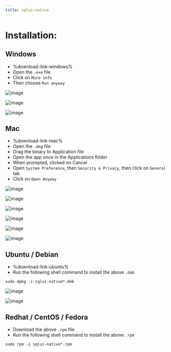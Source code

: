 ```yaml
---
title: sqlui-native
---
```


# Installation:

## Windows

- %download-link-windows%
- Open the `.exe` file
- Click on `More info`
- Then choose `Run anyway`

![image](https://user-images.githubusercontent.com/3792401/153638199-32b6070f-ee05-48cd-9e84-1eba45db22e4.png)

![image](https://user-images.githubusercontent.com/3792401/153638206-b59ec443-02d5-4efa-92a1-dbecf79e36a6.png)

![image](https://user-images.githubusercontent.com/3792401/153638239-b9e1f1f7-2125-4316-885f-4e266c3a01de.png)

## Mac

- %download-link-mac%
- Open the `.dmg` file
- Drag the binary to Application file
- Open the app once in the Applications folder
- When prompted, clicked on Cancel
- Open `System Preference`, then `Security & Privacy`, then click on `General` tab
- Click on `Open Anyway`

![image](https://user-images.githubusercontent.com/3792401/153640153-725af959-2989-4984-bbab-2f0995ddb94a.png)

![image](https://user-images.githubusercontent.com/3792401/153640199-b6eab565-38c7-4d73-877f-e7f66e18e1c6.png)

![image](https://user-images.githubusercontent.com/3792401/153640665-0699a88f-048b-4691-b529-78572d222fee.png)

![image](https://user-images.githubusercontent.com/3792401/153640374-e412585a-a139-4246-a045-869c4b280e23.png)

![image](https://user-images.githubusercontent.com/3792401/153640533-3ee26765-c808-4454-ba02-8c37d7deafbe.png)

![image](https://user-images.githubusercontent.com/3792401/153640735-8fe99a6e-c052-407e-95a9-13b00c3747f1.png)

## Ubuntu / Debian

- %download-link-ubuntu%
- Run the following shell command to install the above `.deb`

```
sudo dpkg -i sqlui-native*.deb
```

![image](https://user-images.githubusercontent.com/3792401/153637978-d13ce394-b5b7-4e82-8392-6c6c2e53fe7e.png)

![image](https://user-images.githubusercontent.com/3792401/153638017-85896932-65b1-4670-9a05-b81bcb858d51.png)

## Redhat / CentOS / Fedora

- Download the above `.rpm` file
- Run the following shell command to install the above `.rpm`

```
sudo rpm -i sqlui-native*.rpm
```
